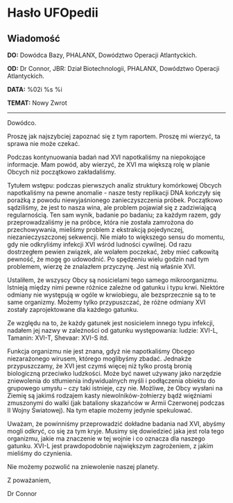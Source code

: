 # Hasło UFOpedii

## Wiadomość

**DO:** Dowódca Bazy, PHALANX, Dowództwo Operacji Atlantyckich.

**OD:** Dr Connor, JBR: Dział Biotechnologii, PHALANX, Dowództwo
Operacji Atlantyckich.

**DATA:** %02i %s %i

**TEMAT:** Nowy Zwrot

------------------------------------------------------------------------

Dowódco.

Proszę jak najszybciej zapoznać się z tym raportem. Proszę mi wierzyć,
ta sprawa nie może czekać.

Podczas kontynuowania badań nad XVI napotkaliśmy na niepokojące
informacje. Mam powód, aby wierzyć, że XVI ma większą rolę w planie
Obcych niż początkowo zakładaliśmy.

Tytułem wstępu: podczas pierwszych analiz struktury komórkowej Obcych
napotkaliśmy na pewne anomalie - nasze testy replikacji DNA kończyły się
porażką z powodu niewyjaśnionego zanieczyszczenia próbek. Początkowo
sądziliśmy, że jest to nasza wina, ale problem pojawiał się z
zadziwiającą regularnością. Ten sam wynik, badanie po badaniu; za każdym
razem, gdy przeprowadzaliśmy je na próbce, która nie została zamrożona
do przechowywania, mieliśmy problem z ekstrakcją pojedynczej,
niezanieczyszczonej sekwencji. Nie miało to większego sensu do momentu,
gdy nie odkryliśmy infekcji XVI wśród ludności cywilnej. Od razu
dostrzegłem pewien związek, ale wolałem poczekać, żeby mieć całkowitą
pewność, że mogę go udowodnić. Po spędzeniu wielu godzin nad tym
problemem, wierzę że znalazłem przyczynę. Jest nią właśnie XVI.

Ustaliłem, że wszyscy Obcy są nosicielami tego samego mikroorganizmu.
Istnieją między nimi pewne różnice zależne od gatunku i typu krwi.
Niektóre odmiany nie występują w ogóle w krwiobiegu, ale bezsprzecznie
są to te same organizmy. Możemy tylko przypuszczać, że różne odmiany XVI
zostały zaprojektowane dla każdego gatunku.

Ze względu na to, że każdy gatunek jest nosicielem innego typu infekcji,
nadałem jej nazwy w zależności od gatunku występowania: ludzie: XVI-L,
Tamanin: XVI-T, Shevaar: XVI-S itd.

Funkcja organizmu nie jest znana, gdyż nie napotkaliśmy Obcego
niezarażonego wirusem, którego moglibyśmy zbadać. Jednakże
przypuszczamy, że XVI jest czymś więcej niż tylko prostą bronią
biologiczną przeciwko ludzkości. Może być nawet używany jako narzędzie
zniewolenia do stłumienia indywidualnych myśli i podłączenia obiektu do
grupowego umysłu – czy taki istnieje, czy nie. Możliwe, że Obcy wysłani
na Ziemię są jakimś rodzajem kasty niewolników-żołnierzy bądź więźniami
zmuszonymi do walki (jak bataliony skazańców w Armii Czerwonej podczas
II Wojny Światowej). Na tym etapie możemy jedynie spekulować.

Uważam, że powinniśmy przeprowadzić dokładne badania nad XVI, abyśmy
mogli odkryć, co się za tym kryje. Musimy się dowiedzieć jaka jest rola
tego organizmu, jakie ma znaczenie w tej wojnie i co oznacza dla naszego
gatunku. XVI-L jest prawdopodobnie największym zagrożeniem, z jakim
mieliśmy do czynienia.

Nie możemy pozwolić na zniewolenie naszej planety.

Z poważaniem,

Dr Connor